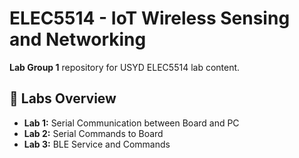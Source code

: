 # ELEC5514 - IoT Wireless Sensing and Networking

**Lab Group 1** repository for USYD ELEC5514 lab content.

## 🔬 Labs Overview

- **Lab 1:** Serial Communication between Board and PC
- **Lab 2:** Serial Commands to Board
- **Lab 3:** BLE Service and Commands
